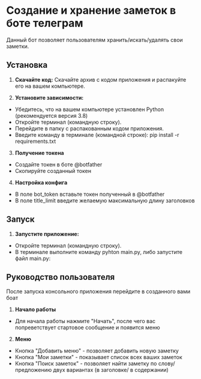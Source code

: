 # Создание и хранение заметок в боте телеграм
Данный бот позволяет пользователям хранить/искать/удалять свои заметки.

## Установка

1. **Скачайте код:**
Скачайте архив с кодом приложения и распакуйте его на вашем компьютере.

2. **Установите зависимости:**
- Убедитесь, что на вашем компьютере установлен Python (рекомендуется версия 3.8)
- Откройте терминал (командную строку).
- Перейдите в папку с распакованным кодом приложения.
- Введите команду в терминале (командной строке): pip install -r requirements.txt

3.  **Получение токена**
- Создайте токен в боте @botfather
- Скопируйте созданный токен

4. **Настройка конфига**
- В поле bot_token вставьте токен полученный в @botfather
- В поле title_limit введите желаемую максимальную длину заголовков 

## Запуск

1. **Запустите приложение:**
- Откройте терминал (командную строку).
- В терминале выполните команду pyhton main.py, либо запустите файл main.py:

   
## Руководство пользователя
После запуска консольного приложения перейдите в созданного вами боат

1. **Начало работы**
- Для начала работы нажмите "Начать", после чего вас попреветствует стартовое сообщение и появится меню

2. **Меню**
- Кнопка "Добавить меню" - позволяет добавить новую заметку
- Кнопка "Мои заметки" - показывает список всех ваших заметок
- Кнопка "Поиск заметок" - позволяет найти заметку по слову/предложению двух вариантах (в заголовке/ в содержании)
